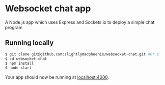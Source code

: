 # Websocket chat app

A Node.js app which uses Express and Sockets.io to deploy a simple chat program

## Running locally

```sh
$ git clone git@github.com:slightlymadphoenix/websocket-chat.git #Or clone your own fork
$ cd websocket-chat
$ npm install
$ node start
```

Your app should now be running at [localhost:4000](http://localhost:4000/).
